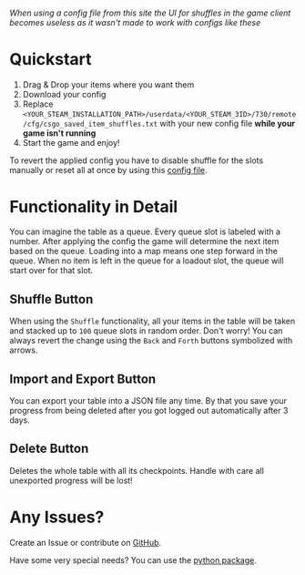 ###### _When using a config file from this site the UI for shuffles in the game client becomes useless as it wasn't made to work with configs like these_

# Quickstart

1. Drag & Drop your items where you want them
2. Download your config
3. Replace `<YOUR_STEAM_INSTALLATION_PATH>/userdata/<YOUR_STEAM_3ID>/730/remote/cfg/csgo_saved_item_shuffles.txt` with your new config file **while your game isn't running**
4. Start the game and enjoy!

To revert the applied config you have to disable shuffle for the slots manually or reset all at once by using this [config file](https://csgoinvshuffle.kreyoo.dev/csgo_saved_item_shuffles.txt).

# Functionality in Detail

You can imagine the table as a queue. Every queue slot is labeled with a number. After applying the config the game will determine the next item based on the queue.
Loading into a map means one step forward in the queue. When no item is left in the queue for a loadout slot, the queue will start over for that slot.

## Shuffle Button

When using the `Shuffle` functionality, all your items in the table will be taken and stacked up to `100` queue slots in random order.
Don't worry! You can always revert the change using the `Back` and `Forth` buttons symbolized with arrows.

## Import and Export Button

You can export your table into a JSON file any time. By that you save your progress from being deleted after you got logged out automatically after 3 days.

## Delete Button

Deletes the whole table with all its checkpoints.
Handle with care all unexported progress will be lost!

# Any Issues?

Create an Issue or contribute on [GitHub](https://github.com/kreyoo/csgo-inv-shuffle-web).

Have some very special needs?
You can use the [python package](https://github.com/kreyoo/csgo-inv-shuffle).
